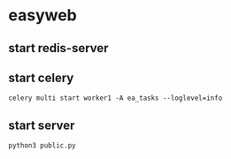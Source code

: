 # easyweb

## start redis-server
## start celery

    celery multi start worker1 -A ea_tasks --loglevel=info
## start server

	python3 public.py
